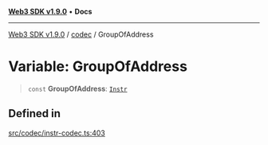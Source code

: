 [**Web3 SDK v1.9.0**](../../../README.md) • **Docs**

***

[Web3 SDK v1.9.0](../../../globals.md) / [codec](../README.md) / GroupOfAddress

# Variable: GroupOfAddress

> `const` **GroupOfAddress**: [`Instr`](../type-aliases/Instr.md)

## Defined in

[src/codec/instr-codec.ts:403](https://github.com/Mystic-Nayy/alephium-web3/blob/ee41f5e0e7d7fb0b155fe62f05b2ac03772895ca/packages/web3/src/codec/instr-codec.ts#L403)

